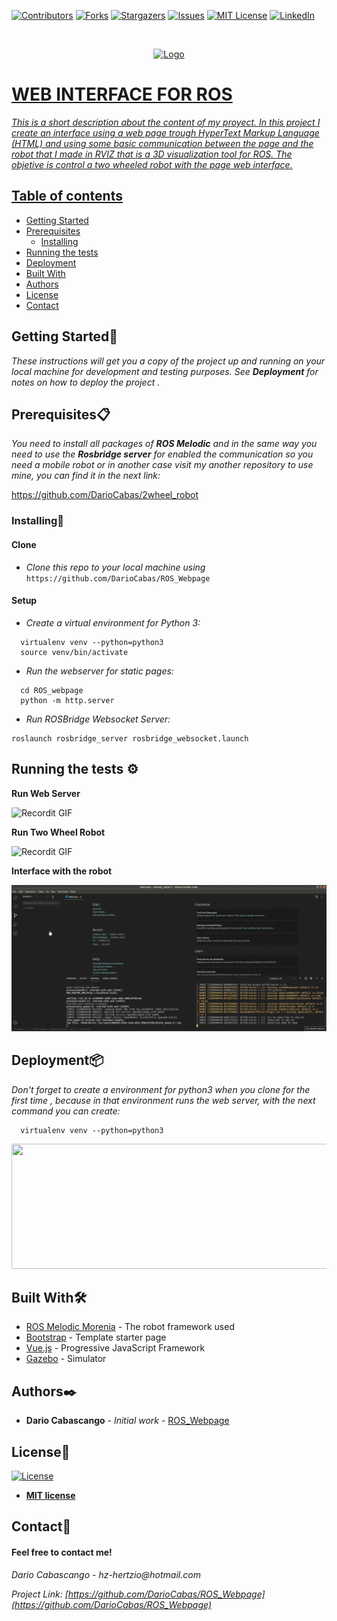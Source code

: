 [![Contributors][contributors-shield]][contributors-url]
[![Forks][forks-shield]][forks-url]
[![Stargazers][stars-shield]][stars-url]
[![Issues][issues-shield]][issues-url]
[![MIT License][license-shield]][license-url]
[![LinkedIn][linkedin-shield]][linkedin-url]

<!-- PROJECT LOGO -->

<br />
<p align="center">
  <a href="https://github.com/DarioCabas/ROS_Webpage">
    <img src="https://imageog.flaticon.com/icons/png/512/25/25231.png?size=1200x630f&pad=10,10,10,10&ext=png&bg=FFFFFFFF" alt="Logo" width="150" height="80"
  </a>
</p>

# WEB INTERFACE FOR ROS 

_This is a short description about the content of my proyect. In this project I create an interface using a web page trough  HyperText Markup Language (HTML) and using some basic communication between the page and the robot that I made in RVIZ that is a 3D visualization tool for ROS. The objetive is control a two wheeled robot with the page web interface._

## Table of contents
* [Getting Started](#Getting-Started)
* [Prerequisites](#Prerequisites)
  * [Installing](#Installing)
* [Running the tests](#running-the-tests)
* [Deployment](#deployment)
* [Built With](#built-With)
* [Authors](#authors)
* [License](#license)
* [Contact](#contact)



## Getting Started🚀


_These instructions will get you a copy of the project up and running on your local machine for development and testing purposes. See_ **_Deployment_** _for notes on how to deploy the project ._


## Prerequisites:clipboard:

_You need to install all packages of_ **_ROS Melodic_** _and in the same way you need to use the_ **_Rosbridge server_** _for enabled the communication so you need a mobile robot or in another case visit my another repository to use mine, you can find it in the next link:_


https://github.com/DarioCabas/2wheel_robot


### Installing🔧

#### Clone

- _Clone this repo to your local machine using_ `https://github.com/DarioCabas/ROS_Webpage`

#### Setup

- _Create a virtual environment for Python 3:_

```
  virtualenv venv --python=python3
  source venv/bin/activate
```

- _Run the webserver for static pages:_

```
  cd ROS_webpage
  python -m http.server
```
- _Run ROSBridge Websocket Server:_

```
roslaunch rosbridge_server rosbridge_websocket.launch
```

## Running the tests ⚙️

**Run Web Server**

![Recordit GIF](http://g.recordit.co/Bep26ht7lG.gif)

**Run Two Wheel Robot**

![Recordit GIF](http://g.recordit.co/x7LbwonQLx.gif)

**Interface with the robot**

![](img/webteleop.gif)

## Deployment📦

_Don't forget to create a environment for python3 when you clone for the first time , because in that environment runs the web server, with the next command you can create:_

```
  virtualenv venv --python=python3
```
<p align="center">
  <img width="600" height="200" src="http://g.recordit.co/2nUa0jJUYk.gif">
</p>

## Built With🛠️

* [ROS Melodic Morenia](http://wiki.ros.org/melodic) - The robot framework used
* [Bootstrap](https://getbootstrap.com/) - Template starter page
* [Vue.js](https://vuejs.org/) - Progressive JavaScript Framework 
* [Gazebo](http://gazebosim.org/tutorials?tut=ros_overview) - Simulator

## Authors✒️

* **Dario Cabascango** - *Initial work* - [ROS_Webpage](https://github.com/DarioCabas)

## License📄

[![License](http://img.shields.io/:license-mit-blue.svg?style=flat-square)](http://badges.mit-license.org)

- **[MIT license](http://opensource.org/licenses/mit-license.php)**


## Contact:e-mail: 

#### Feel free to contact me!

_Dario Cabascango_  - _hz-hertzio@hotmail.com_ 

_Project Link:_ _[https://github.com/DarioCabas/ROS_Webpage](https://github.com/DarioCabas/ROS_Webpage)_


<!-- MARKDOWN LINKS & IMAGES -->
<!-- https://www.markdownguide.org/basic-syntax/#reference-style-links -->
[contributors-shield]: https://img.shields.io/github/contributors/DarioCabas/ROS_Webpage.svg?style=flat-square
[contributors-url]: https://github.com/DarioCabas/ROS_Webpage/graphs/contributors
[forks-shield]: https://img.shields.io/github/forks/DarioCabas/ROS_Webpage.svg?style=flat-square
[forks-url]: https://github.com/DarioCabas/ROS_Webpage/network/members
[stars-shield]: https://img.shields.io/github/stars/DarioCabas/ROS_Webpage.svg?style=flat-square
[stars-url]: https://github.com/DarioCabas/ROS_Webpage/stargazers
[issues-shield]: https://img.shields.io/github/issues/DarioCabas/ROS_Webpage.svg?style=flat-square
[issues-url]: https://github.com/DarioCabas/ROS_Webpage/issues
[license-shield]: https://img.shields.io/github/license/DarioCabas/ROS_Webpage.svg?style=flat-square
[license-url]: https://github.com/DarioCabas/ROS_Webpage/blob/master/LICENSE.txt
[linkedin-shield]: https://img.shields.io/badge/-LinkedIn-black.svg?style=flat-square&logo=linkedin&colorB=555
[linkedin-url]: https://linkedin.com/in/dario-cabascango-9724431a3
